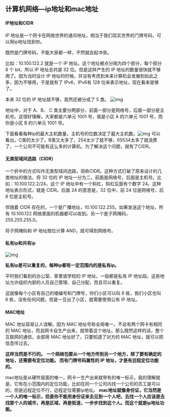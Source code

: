 ##                           计算机网络—ip地址和mac地址

#### IP地址和CIDR

IP 地址是一个网卡在网络世界的通讯地址，相当于我们现实世界的门牌号码，可以用ip地址找到你。

既然是门牌号码，不能大家都一样，不然就会起冲突。

比如：10.100.122.2 就是一个 IP 地址。这个地址被点分隔为四个部分，每个部分 8 个 bit，所以 IP 地址总共是 32 位。但是这样产生的 IP 地址的数量很快就不够用了。因为当时设计 IP 地址的时候，并没有考虑到未来计算机会发展到如此之多，因为不够用，于是就有了 IPv6，IPv6有 128 位来表示地址，现在看来是够了。

本来 32 位的 IP 地址就不够，竟然还被分成了 5 类。
 ![img](https://static001.geekbang.org/resource/image/0b/9e/0b32d6e35ff0bbc5d46cfb87f6669d9e.jpg) 

地址中，对于 A、B、 C 类主要分两部分，前面一部分是网络号，后面一部分是主机号。这很好理解，大家都是六单元 1001 号，我是小区 A 的六单元 1001 号，而你是小区 B 的六单元 1001 号。

下面看看每种ip的最大主机数量，主机号的位数决定了最大主机数。![img](https://static001.geekbang.org/resource/image/e9/be/e9c59a4b2f0b804356759b10440ea7be.jpg) 
可以看出，C类的太少了，B类又太多了，254太少了就不够，65534太多了就浪费了，一个公司不可能有这么多的计算机。为了解决这个问题，就有了CIDR。

#### 无类型域间选路（CIDR）

一个折中的方式叫作无类型域间选路，简称CIDR。这种方式打破了原来设计的几类地址的做法，将 32 位的 IP 地址一分为二，前面是网络号，后面是主机号。比如：10.100.122.2/24，这个 IP 地址中有一个斜杠，斜杠后面有个数字 24。这种地址表示形式，就是 CIDR。后面 24 的意思是，32 位中，前 24 位是网络号，后 8 位是主机号。

伴随着 CIDR 存在的，一个是广播地址，10.100.122.255。如果发送这个地址，所有 10.100.122 网络里面的机器都可以收到。另一个是子网掩码，255.255.255.0。

将子网掩码和 IP 地址按位计算 AND，就可得到网络号。

#### 私有ip和共有ip

 ![img](https://static001.geekbang.org/resource/image/e9/be/e9c59a4b2f0b804356759b10440ea7be.jpg) 

**私有ip是可以重复的，每种ip都有一定范围内的是私有ip。**

平时我们看到的办公室、家里或学校的 IP 地址，一般都是私有 IP 地址段。这些地址允许组织内部的人员自己管理、自己分配，而且可以重复。

这就像每个小区有自己的楼编号和门牌号，你们小区可以叫 6 栋，我们小区也叫 6 栋，没有任何问题。但是一旦出了小区，就需要使用公有 IP 地址。


#### MAC地址

MAC 地址容易让人误解。因为 MAC 地址号称全局唯一，不会有两个网卡有相同的 MAC 地址，而且网卡自生产出来，就带着这个地址。那么既然这样的话，整个互联网的通信，全部用 MAC 地址好了，只要知道了对方的 MAC 地址，就可以把信息传过去。

**这样当然是不行的。** **一个网络包要从一个地方传到另一个地方，除了要有确定的地址，还需要有定位功能。 而有门牌号码属性的 IP 地址，才是有远程定位功能的。**

mac地址是从硬件层面的唯一，网卡一生产出来就带有的唯一标示，我的理解就是，它有在小范围内的定位功能，比如在同一个公司内找一个公司的员工是可以的，但是远程定位不行，远程定位需要ip地址。
**mac地址就像身份证，它当然是一个人的唯一标示，但是你不能用身份证来去见到一个人吧，去找一个人应该是去找那个人的城市，再是区域，再是街道，一步步找到这个人。而这个就是ip地址功能。**

